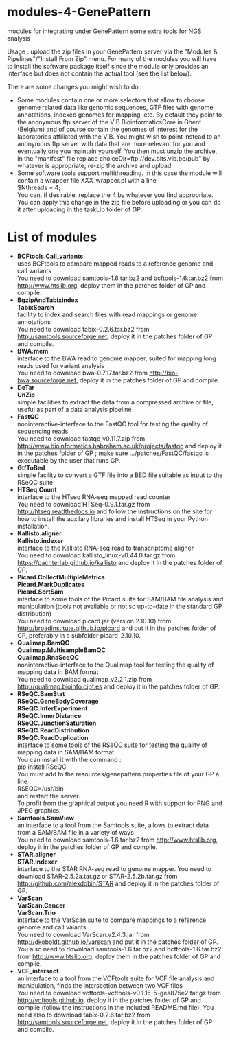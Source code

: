 # modules-4-GenePattern
modules for integrating under GenePattern some extra tools for NGS analysis

Usage : upload the zip files in your GenePattern server via the "Modules & Pipelines"/"Install From Zip" menu. For many of the modules you will have to install the software package itself since the module only provides an interface but does not contain the actual tool (see the list below).

There are some changes you might wish to do :
* Some modules contain one or more selectors that allow to choose genome related data like genomic sequences, GTF files with genome annotations, indexed genomes for mapping, etc. By default they point to the anonymous ftp server of the VIB BioinformaticsCore in Ghent (Belgium) and of course contain the genomes of interest for the laboratories affiliated with the VIB. You might wish to point instead to an anonymous ftp server with data that are more relevant for you and eventually one you maintain yourself. You then must unzip the archive, in the "manifest" file replace choiceDir=ftp\://dev.bits.vib.be/pub" by whatever is appropriate, re-zip the archive and upload.
* Some software tools support multithreading. In this case the module will contain a wrapper file XXX_wrapper.pl with a line  
$Nthreads = 4;  
You can, if desirable, replace the 4 by whatever you find appropriate. You can apply this change in the zip file before uploading or you can do it after uploading in the taskLib folder of GP.

# List of modules
* **BCFtools.Call_variants**  
uses BCFtools to compare mapped reads to a reference genome and call variants  
You need to download samtools-1.6.tar.bz2 and bcftools-1.6.tar.bz2 from http://www.htslib.org, deploy them in the patches folder of GP and compile.
* **BgzipAndTabixindex**  
**TabixSearch**  
facility to index and search files with read mappings or genome annotations  
You need to download tabix-0.2.6.tar.bz2 from http://samtools.sourceforge.net, deploy it in the patches folder of GP and compile.
* **BWA.mem**  
interface to the BWA read to genome mapper, suited for mapping long reads used for variant analysis  
You need to download bwa-0.7.17.tar.bz2 from http://bio-bwa.sourceforge.net, deploy it in the patches folder of GP and compile.
* **DeTar**  
**UnZip**  
simple facilities to extract the data from a compressed archive or file, useful as part of a data analysis pipeline
* **FastQC**  
noninteractive-interface to the FastQC tool for testing the quality of sequencing reads  
You need to download fastqc_v0.11.7.zip from http://www.bioinformatics.babraham.ac.uk/projects/fastqc and deploy it in the patches folder of GP ; make sure .../patches/FastQC/fastqc is executable by the user that runs GP.
* **GtfToBed**  
simple facility to convert a GTF file into a BED file suitable as input to the RSeQC suite
* **HTSeq.Count**  
interface to the HTseq RNA-seq mapped read counter  
You need to download HTSeq-0.9.1.tar.gz from http://htseq.readthedocs.io and follow the instructions on the site for how to install the auxilary libraries and install HTSeq in your Python installation.
* **Kallisto.aligner**  
**Kallisto.indexer**  
interface to the Kallisto RNA-seq read to transcriptome aligner  
You need to download kallisto_linux-v0.44.0.tar.gz from https://pachterlab.github.io/kallisto and deploy it in the patches folder of GP.
* **Picard.CollectMultipleMetrics**  
**Picard.MarkDuplicates**  
**Picard.SortSam**  
interface to some tools of the Picard suite for SAM/BAM file analysis and manipulation (tools not available or not so up-to-date in the standard GP distribution)  
You need to download picard.jar (version 2.10.10) from http://broadinstitute.github.io/picard and put it in the patches folder of GP, preferably in a subfolder picard_2.10.10.
* **Qualimap.BamQC**  
**Qualimap.MultisampleBamQC**  
**Qualimap.RnaSeqQC**  
noninteractive-interface to the Qualimap tool for testing the quality of mapping data in BAM format  
You need to download qualimap_v2.2.1.zip from http://qualimap.bioinfo.cipf.es and deploy it in the patches folder of GP.
* **RSeQC.BamStat**  
**RSeQC.GeneBodyCoverage**  
**RSeQC.InferExperiment**  
**RSeQC.InnerDistance**  
**RSeQC.JunctionSaturation**  
**RSeQC.ReadDistribution**  
**RSeQC.ReadDuplication**  
interface to some tools of the RSeQC suite for testing the quality of mapping data in SAM/BAM format  
You can install it with the command :  
pip install RSeQC  
You must add to the resources/genepattern.properties file of your GP a line  
RSEQC=/usr/bin  
and restart the server.  
To profit from the graphical output you need R with support for PNG and JPEG graphics.
* **Samtools.SamView**  
an interface to a tool from the Samtools suite, allows to extract data from a SAM/BAM file in a variety of ways  
You need to download samtools-1.6.tar.bz2 from http://www.htslib.org, deploy it in the patches folder of GP and compile.
* **STAR.aligner**  
**STAR.indexer**  
interface to the STAR RNA-seq read to genome mapper. 
You need to download STAR-2.5.2a.tar.gz or STAR-2.5.2b.tar.gz from http://github.com/alexdobin/STAR and deploy it in the patches folder of GP.
* **VarScan**  
**VarScan.Cancer**  
**VarScan.Trio**  
interface to the VarScan suite to compare mappings to a reference genome and call vaiants  
You need to download VarScan.v2.4.3.jar from http://dkoboldt.github.io/varscan and put it in the patches folder of GP. You also need to download samtools-1.6.tar.bz2 and bcftools-1.6.tar.bz2 from http://www.htslib.org, deploy them in the patches folder of GP and compile.
* **VCF_intersect**  
an interface to a tool from the VCFtools suite for VCF file analysis and manipulation, finds the interscetion between two VCF files  
You need to download vcftools-vcftools-v0.1.15-5-gea875e2.tar.gz from http://vcftools.github.io, deploy it in the patches folder of GP and compile (follow the instructions in the included README.md file). You need also to download tabix-0.2.6.tar.bz2 from http://samtools.sourceforge.net, deploy it in the patches folder of GP and compile.
